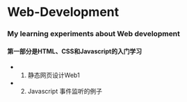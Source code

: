# Web-Development
### My learning experiments about Web development
#### 第一部分是HTML、CSS和Javascript的入门学习
* 1. 静态网页设计Web1 
* 2. Javascript 事件监听的例子

